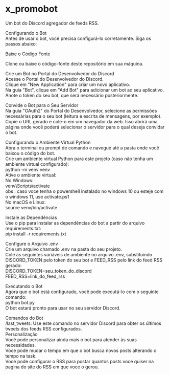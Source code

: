 # x_promobot
Um bot do Discord agregador de feeds RSS.<br>

Configurando o Bot<br>
Antes de usar o bot, você precisa configurá-lo corretamente. Siga os passos abaixo:<br>

Baixe o Código Fonte<br>

Clone ou baixe o código-fonte deste repositório em sua máquina.<br>

Crie um Bot no Portal do Desenvolvedor do Discord<br>
Acesse o Portal do Desenvolvedor do Discord.<br>
Clique em "New Application" para criar um novo aplicativo.<br>
Na guia "Bot", clique em "Add Bot" para adicionar um bot ao seu aplicativo.<br>
Anote o token do seu bot, que será necessário posteriormente.<br>

Convide o Bot para o Seu Servidor<br>
Na guia "OAuth2" do Portal do Desenvolvedor, selecione as permissões necessárias para o seu bot (leitura e escrita de mensagens, por exemplo).<br>
Copie o URL gerado e cole-o em um navegador da web. Isso abrirá uma página onde você poderá selecionar o servidor para o qual deseja convidar o bot.<br>

Configurando o Ambiente Virtual Python<br>
Abra o terminal ou prompt de comando e navegue até a pasta onde você baixou o código do bot.<br>
Crie um ambiente virtual Python para este projeto (caso não tenha um ambiente virtual configurado):<br>
python -m venv venv<br>
Ative o ambiente virtual:<br>
No Windows:<br>
venv\Scripts\activate <br>
obs : caso voce tenha o powershell instalado no windows 10 ou esteje com o windows 11, use activate.ps1<br>
No macOS e Linux:<br>
source venv/bin/activate<br>

Instale as Dependências<br>
Use o pip para instalar as dependências do bot a partir do arquivo requirements.txt:<br>
pip install -r requirements.txt<br>

Configure o Arquivo .env<br>
Crie um arquivo chamado .env na pasta do seu projeto.<br>
Cole as seguintes variáveis de ambiente no arquivo .env, substituindo DISCORD_TOKEN pelo token do seu bot e FEED_RSS pelo link do feed RSS gerado:<br>
DISCORD_TOKEN=seu_token_do_discord<br>
FEED_RSS=link_do_feed_rss<br>

Executando o Bot<br>
Agora que o bot está configurado, você pode executá-lo com o seguinte comando:<br>
python bot.py<br>
O bot estará pronto para usar no seu servidor Discord.<br>

Comandos do Bot<br>
/last_tweets: Use este comando no servidor Discord para obter os últimos tweets dos feeds RSS configurados. <br>
Personalização<br>
Você pode personalizar ainda mais o bot para atender às suas necessidades.<br>
Voce pode mudar o tempo em que o bot busca novos posts alterando o tempo na task.<br>
Voce pode configurar o RSS para postar quantos posts voce quiser na pagina do site do RSS em que voce o gerou.<br>
  


